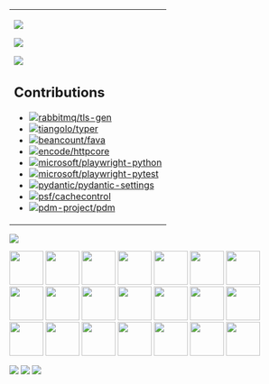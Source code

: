 <table width="100%" style="table-layout:fixed">
    <tbody>
        <tr>
            <td>
                <p></p><a href="https://github.com/m9810223/TOTP">
                    <p></p><img
                        src="https://github-readme-stats.vercel.app/api/pin/?username=m9810223&repo=TOTP&theme=github_dark" />
                </a>
                <p></p><a href="https://github.com/m9810223/emojiPy">
                    <img
                        src="https://github-readme-stats.vercel.app/api/pin/?username=m9810223&repo=emojiPy&theme=github_dark" /></a>
                <p></p><a href="https://github.com/m9810223/pymatrix-ss">
                    <img
                        src="https://github-readme-stats.vercel.app/api/pin/?username=m9810223&repo=pymatrix-ss&theme=github_dark" /></a>

## Contributions

- [![rabbitmq/tls-gen](https://img.shields.io/github/issues-search/rabbitmq/tls-gen?label=rabbitmq/tls-gen&query=author%3Am9810223%20is%3Amerged)](https://github.com/rabbitmq/tls-gen/pulls?q=author%3Am9810223%20is%3Amerged)
- [![tiangolo/typer](https://img.shields.io/github/issues-search/tiangolo/typer?label=tiangolo/typer&query=author%3Am9810223%20is%3Amerged)](https://github.com/tiangolo/typer/pulls?q=author%3Am9810223%20is%3Amerged)
- [![beancount/fava](https://img.shields.io/github/issues-search/beancount/fava?label=beancount/fava&query=author%3Am9810223%20is%3Amerged)](https://github.com/beancount/fava/pulls?q=author%3Am9810223%20is%3Amerged)
- [![encode/httpcore](https://img.shields.io/github/issues-search/encode/httpcore?label=encode/httpcore&query=author%3Am9810223%20is%3Amerged)](https://github.com/encode/httpcore/pulls?q=author%3Am9810223%20is%3Amerged)
- [![microsoft/playwright-python](https://img.shields.io/github/issues-search/microsoft/playwright-python?label=microsoft/playwright-python&query=author%3Am9810223%20is%3Amerged)](https://github.com/microsoft/playwright-python/pulls?q=author%3Am9810223%20is%3Amerged)
- [![microsoft/playwright-pytest](https://img.shields.io/github/issues-search/microsoft/playwright-pytest?label=microsoft/playwright-pytest&query=author%3Am9810223%20is%3Amerged)](https://github.com/microsoft/playwright-pytest/pulls?q=author%3Am9810223%20is%3Amerged)
- [![pydantic/pydantic-settings](https://img.shields.io/github/issues-search/pydantic/pydantic-settings?label=pydantic/pydantic-settings&query=author%3Am9810223%20is%3Amerged)](https://github.com/pydantic/pydantic-settings/pulls?q=author%3Am9810223%20is%3Amerged)
- [![psf/cachecontrol](https://img.shields.io/github/issues-search/psf/cachecontrol?label=psf/cachecontrol&query=author%3Am9810223%20is%3Amerged)](https://github.com/psf/cachecontrol/pulls?q=author%3Am9810223%20is%3Amerged)
- [![pdm-project/pdm](https://img.shields.io/github/issues-search/pdm-project/pdm?label=pdm-project/pdm&query=author%3Am9810223%20is%3Amerged)](https://github.com/pdm-project/pdm/pulls?q=author%3Am9810223%20is%3Amerged)

</td>
</tr>
</tbody>
</table>

![](https://komarev.com/ghpvc/?username=m9810223&color=orange&style=for-the-badge)

<p align="left">
<img width="60" height="60" src="https://cdn.jsdelivr.net/gh/devicons/devicon/icons/python/python-original-wordmark.svg" />
<img width="60" height="60" src="https://cdn.jsdelivr.net/gh/devicons/devicon/icons/git/git-original-wordmark.svg" />
<img width="60" height="60" src="https://cdn.jsdelivr.net/gh/devicons/devicon/icons/docker/docker-plain-wordmark.svg" />
<img width="60" height="60" src="https://cdn.jsdelivr.net/gh/devicons/devicon/icons/bash/bash-original.svg" />
<img width="60" height="60" src="https://cdn.jsdelivr.net/gh/devicons/devicon/icons/linux/linux-original.svg" />
<img width="60" height="60" src="https://cdn.jsdelivr.net/gh/devicons/devicon/icons/javascript/javascript-original.svg" />
<img width="60" height="60" src="https://cdn.jsdelivr.net/gh/devicons/devicon/icons/nodejs/nodejs-original-wordmark.svg" />
<img width="60" height="60" src="https://cdn.jsdelivr.net/gh/devicons/devicon/icons/pytest/pytest-original-wordmark.svg" />
<img width="60" height="60" src="https://cdn.jsdelivr.net/gh/devicons/devicon/icons/fastapi/fastapi-original-wordmark.svg" />
<img width="60" height="60" src="https://cdn.jsdelivr.net/gh/devicons/devicon/icons/flask/flask-original-wordmark.svg" />
<img width="60" height="60" src="https://cdn.jsdelivr.net/gh/devicons/devicon/icons/django/django-plain-wordmark.svg" />
<img width="60" height="60" src="https://cdn.jsdelivr.net/gh/devicons/devicon/icons/googlecloud/googlecloud-original-wordmark.svg" />
<img width="60" height="60" src="https://cdn.jsdelivr.net/gh/devicons/devicon/icons/kubernetes/kubernetes-plain-wordmark.svg" />
<img width="60" height="60" src="https://cdn.jsdelivr.net/gh/devicons/devicon/icons/nginx/nginx-original.svg" />
<img width="60" height="60" src="https://cdn.jsdelivr.net/gh/devicons/devicon/icons/redis/redis-original-wordmark.svg" />
<img width="60" height="60" src="https://cdn.jsdelivr.net/gh/devicons/devicon/icons/terraform/terraform-original-wordmark.svg" />
<img width="60" height="60" src="https://cdn.jsdelivr.net/gh/devicons/devicon/icons/jenkins/jenkins-original.svg" />
<img width="60" height="60" src="https://cdn.jsdelivr.net/gh/devicons/devicon/icons/hugo/hugo-original-wordmark.svg" />
<img width="60" height="60" src="https://cdn.jsdelivr.net/gh/devicons/devicon/icons/react/react-original-wordmark.svg" />
<img width="60" height="60" src="https://cdn.jsdelivr.net/gh/devicons/devicon/icons/nextjs/nextjs-original-wordmark.svg" />
<img width="60" height="60" src="https://cdn.jsdelivr.net/gh/devicons/devicon/icons/solidity/solidity-original.svg" />
</p>

<img src="https://github-readme-streak-stats.herokuapp.com/?user=m9810223&theme=black-ice&hide_border=true&stroke=0000&background=0D1117&ring=e05397&fire=e05397&currStreakLabel=e05397" />
<img src="https://github-readme-stats.vercel.app/api?username=m9810223&show_icons=true&icon_color=E6DB74&border_color=272822&bg_color=272822&title_color=F92672&text_color=AE81FF&count_private=true" />
<img src="https://github-profile-summary-cards.vercel.app/api/cards/profile-details?username=m9810223&theme=github_dark" />
